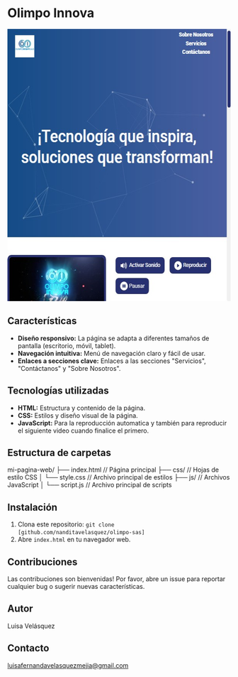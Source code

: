 # Olimpo Innova

<div align="center">
   <img src="IMG/pagina-olimpo.jpg" width="582" height="613">
</div>


## Características

* **Diseño responsivo:** La página se adapta a diferentes tamaños de pantalla (escritorio, móvil, tablet).
* **Navegación intuitiva:** Menú de navegación claro y fácil de usar.
* **Enlaces a secciones clave:** Enlaces a las secciones "Servicios", "Contáctanos" y "Sobre Nosotros".


## Tecnologías utilizadas

* **HTML:** Estructura y contenido de la página.
* **CSS:** Estilos y diseño visual de la página.
* **JavaScript:** Para la reproducción automatica y también para reproducir el siguiente video cuando finalice el primero.

## Estructura de carpetas


mi-pagina-web/
├── index.html       // Página principal
├── css/             // Hojas de estilo CSS
│   └── style.css    // Archivo principal de estilos
├── js/              // Archivos JavaScript
│   └── script.js    // Archivo principal de scripts


## Instalación

1. Clona este repositorio: `git clone [github.com/nanditavelasquez/olimpo-sas]`
2. Abre `index.html` en tu navegador web.

## Contribuciones

Las contribuciones son bienvenidas! Por favor, abre un issue para reportar cualquier bug o sugerir nuevas características.

## Autor

Luisa Velásquez

## Contacto

luisafernandavelasquezmejia@gmail.com
